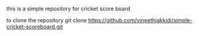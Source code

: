 this is a simple repository for cricket score board

to clone the repository 
git clone https://github.com/vineethjakkidi/simple-cricket-scoreboard.git
